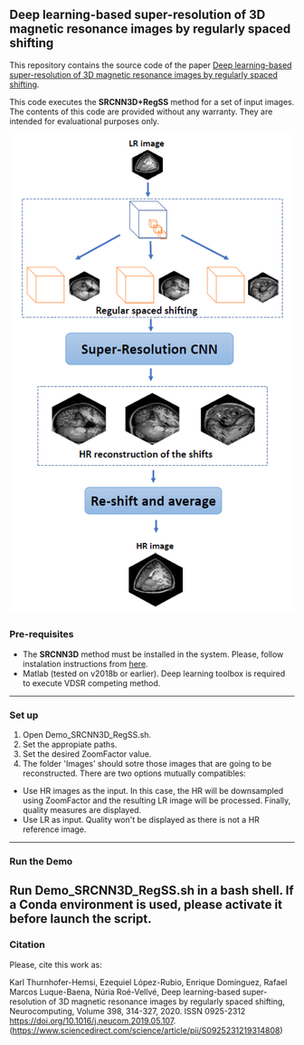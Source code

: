 ## Deep learning-based super-resolution of 3D magnetic resonance images by regularly spaced shifting

This repository contains the source code of the paper [Deep learning-based super-resolution of 3D magnetic resonance images by regularly spaced shifting](https://doi.org/10.1016/j.neucom.2019.05.107).

This code executes the **SRCNN3D+RegSS** method for a set of input images. The contents of this code are provided without any warranty. They are intended for evaluational purposes only.

![Alt text](Example.PNG?raw=true "Operation method of SRCNN3D+RegSS")

### Pre-requisites

- The **SRCNN3D** method must be installed in the system. Please, follow instalation instructions from [here](https://github.com/rousseau/deepBrain/tree/master/SRCNN3D).
- Matlab (tested on v2018b or earlier). Deep learning toolbox is required to execute VDSR competing method.
---

### Set up

1. Open Demo_SRCNN3D_RegSS.sh.
2. Set the appropiate paths.
3. Set the desired ZoomFactor value.
4. The folder 'Images' should sotre those images that are going to be reconstructed.
There are two options mutually compatibles:
- Use HR images as the input. In this case, the HR will be downsampled using ZoomFactor  and the resulting LR image will be processed. Finally, quality measures are displayed.
- Use LR as input. Quality won't be displayed as there is not a HR reference image.
---

### Run the Demo
Run Demo_SRCNN3D_RegSS.sh in a bash shell. If a Conda environment is used, please activate it 
before launch the script.
---

### Citation

Please, cite this work as:

Karl Thurnhofer-Hemsi, Ezequiel López-Rubio, Enrique Domínguez, Rafael Marcos Luque-Baena, Núria Roé-Vellvé,
Deep learning-based super-resolution of 3D magnetic resonance images by regularly spaced shifting,
Neurocomputing, Volume 398, 314-327, 2020. ISSN 0925-2312
https://doi.org/10.1016/j.neucom.2019.05.107.
(https://www.sciencedirect.com/science/article/pii/S0925231219314808)